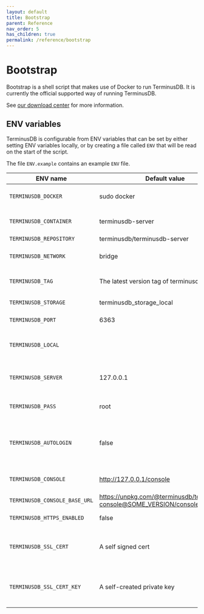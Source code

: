 ```yaml
---
layout: default
title: Bootstrap
parent: Reference
nav_order: 5
has_children: true
permalink: /reference/bootstrap
---
```


# Bootstrap

Bootstrap is a shell script that makes use of Docker to run TerminusDB.
It is currently the official supported way of running TerminusDB.

See [our download center](https://terminusdb.com/hub/download) for more information.


## ENV variables

TerminusDB is configurable from ENV variables that can be set by either setting ENV
variables locally, or by creating a file called `ENV` that will be read on the start
of the script.

The file `ENV.example` contains an example `ENV` file.

| ENV name                    | Default value                                                               | Purpose                                                       |
|-----------------------------|-----------------------------------------------------------------------------|---------------------------------------------------------------|
| `TERMINUSDB_DOCKER`           | sudo docker                                                                 | Default docker command                                        |
| `TERMINUSDB_CONTAINER`        | terminusdb-server                                                           | Name of the running container                                 |
| `TERMINUSDB_REPOSITORY`      | terminusdb/terminusdb-server                                                | Docker image                                                  |
| `TERMINUSDB_NETWORK`          | bridge                                                                      | Docker network mode                                           |
| `TERMINUSDB_TAG`              | The latest version tag of terminusdb-server                                 | TerminusDB docker image version                               |
| `TERMINUSDB_STORAGE`          | terminusdb_storage_local                                                    | Storage volume name                                           |
| `TERMINUSDB_PORT`            | 6363                                                                        | Port to run TerminusDB                                        |
| `TERMINUSDB_LOCAL`            |                                                                             | Local folder to mount inside container                        |
| `TERMINUSDB_SERVER`           | 127.0.0.1                                                                   | Server on which TerminusDB will run                           |
| `TERMINUSDB_PASS`             | root                                                                        | Password for accessing TerminusDB                             |
| `TERMINUSDB_AUTOLOGIN`        | false                                                                       | Whether the administration console should automatically login |
| `TERMINUSDB_CONSOLE`          | http://127.0.0.1/console                                                    | URL for browser top open console                              |
| `TERMINUSDB_CONSOLE_BASE_URL` | https://unpkg.com/@terminusdb/terminusdb-console@SOME_VERSION/console/dist/ | URL to hosted console                                         |
| `TERMINUSDB_HTTPS_ENABLED`    | false                                                                       | Enable HTTPS                                                  |
| `TERMINUSDB_SSL_CERT`         | A self signed cert                                                          | Path to SSL cert inside terminusdb-server container           |
| `TERMINUSDB_SSL_CERT_KEY`     | A self-created private key                                                  | Path to private key for SSL cert inside container             |
